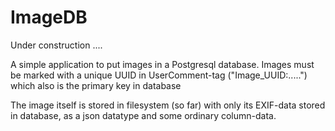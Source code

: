 # ImageDB
Under construction ....

A simple application to put images in a Postgresql database.
Images must be marked with a unique UUID in UserComment-tag ("Image_UUID:.....")
which also is the primary key in database

The image itself is stored in filesystem (so far) with only its EXIF-data stored
in database, as a json datatype and some ordinary column-data.

